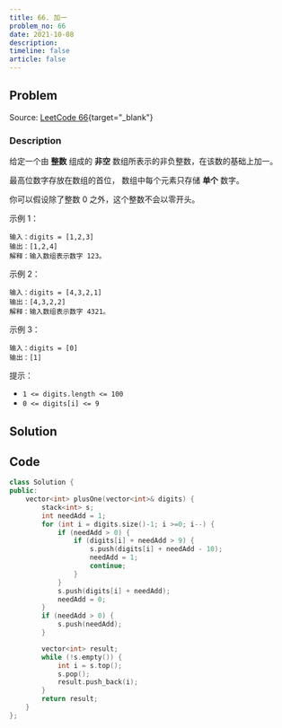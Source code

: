 ```yaml
---
title: 66. 加一
problem_no: 66
date: 2021-10-08
description: 
timeline: false
article: false
---
```


<!-- Description. -->

<!-- more -->

## Problem

Source: [LeetCode 66](https://leetcode-cn.com/problems/plus-one/){target="_blank"}

### Description

给定一个由 **整数** 组成的 **非空** 数组所表示的非负整数，在该数的基础上加一。

最高位数字存放在数组的首位， 数组中每个元素只存储 **单个** 数字。

你可以假设除了整数 0 之外，这个整数不会以零开头。

示例 1：

```text
输入：digits = [1,2,3]
输出：[1,2,4]
解释：输入数组表示数字 123。
```

示例 2：

```text
输入：digits = [4,3,2,1]
输出：[4,3,2,2]
解释：输入数组表示数字 4321。
```

示例 3：

```text
输入：digits = [0]
输出：[1]
```

提示：

- `1 <= digits.length <= 100`
- `0 <= digits[i] <= 9`

## Solution

## Code

```cpp
class Solution {
public:
    vector<int> plusOne(vector<int>& digits) {
        stack<int> s;
        int needAdd = 1;
        for (int i = digits.size()-1; i >=0; i--) {
            if (needAdd > 0) {
                if (digits[i] + needAdd > 9) {
                    s.push(digits[i] + needAdd - 10);
                    needAdd = 1;
                    continue;
                }
            }
            s.push(digits[i] + needAdd);
            needAdd = 0;
        }
        if (needAdd > 0) {
            s.push(needAdd);
        }

        vector<int> result;
        while (!s.empty()) {
            int i = s.top();
            s.pop();
            result.push_back(i);
        }
        return result;
    }
};
```
